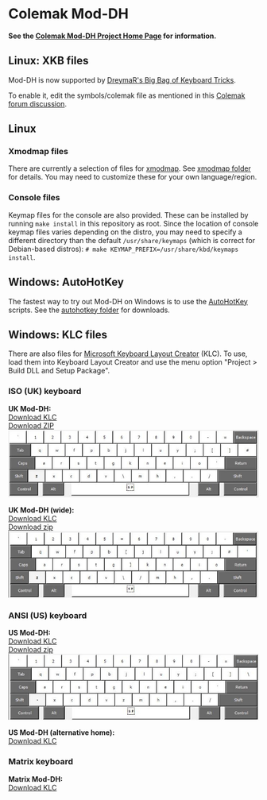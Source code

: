 Colemak Mod-DH
==============

**See the [Colemak Mod-DH Project Home Page](http://colemakmods.github.io/mod-dh/ "Colemak Mod-DH") for information.**

## Linux: XKB files

Mod-DH is now supported by [DreymaR's Big Bag of Keyboard Tricks](http://forum.colemak.com/viewtopic.php?id=1438). 

To enable it, edit the symbols/colemak file as mentioned in this [Colemak forum discussion](http://forum.colemak.com/viewtopic.php?pid=16117#p16117).

## Linux
### Xmodmap files

There are currently a selection of files for [xmodmap](http://www.x.org/archive/X11R6.8.2/doc/xmodmap.1.html). See [xmodmap folder](xmodmap/) for details. You may need to customize these for your own language/region.

### Console files

Keymap files for the console are also provided. These can be installed by running `make install` in this repository as root. Since the location of console keymap files varies depending on the distro, you may need to specify a different directory than the default `/usr/share/keymaps` (which is correct for Debian-based distros): `# make KEYMAP_PREFIX=/usr/share/kbd/keymaps install`.

## Windows: AutoHotKey

The fastest way to try out Mod-DH on Windows is to use the [AutoHotKey](https://autohotkey.com/) scripts. See the [autohotkey folder](autohotkey/) for downloads.

## Windows: KLC files

There are also files for [Microsoft Keyboard Layout Creator](http://msdn.microsoft.com/en-GB/goglobal/bb964665.aspx "Keyboard Layout Creator") (KLC). To use, load them into Keyboard Layout Creator and use the menu option "Project > Build DLL and Setup Package".

### ISO (UK) keyboard

**UK Mod-DH:**  
[Download KLC](klc/moddh-iso-uk.klc?raw=true)  
[Download ZIP](klc/moddh-iso-uk.zip?raw=true)  
![UK Mod-DH (full)](klc/moddh-iso-uk.jpg)

**UK Mod-DH (wide):**  
[Download KLC](klc/moddh-iso-uk-wide.klc?raw=true)  
[Download zip](klc/moddh-iso-uk-wide.zip?raw=true)  
![UK Mod-DH (left)](klc/moddh-iso-uk-wide.jpg)


### ANSI (US) keyboard  

**US Mod-DH:**  
[Download KLC](klc/moddh-ansi-us.klc?raw=true)  
[Download zip](klc/moddh-ansi-us.zip?raw=true)  
![US Mod-DH (full)](klc/moddh-ansi-us.jpg)

**US Mod-DH (alternative home):**  
[Download KLC](klc/moddh-ansi-us-alt.klc?raw=true)  


### Matrix keyboard  

**Matrix Mod-DH:**  
[Download KLC](klc/moddh-ansi-us.klc?raw=true)


